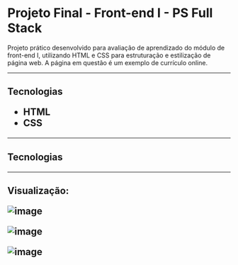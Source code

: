 # Projeto Final - Front-end I - PS Full Stack
Projeto prático desenvolvido para avaliação de aprendizado do módulo de front-end I, utilizando HTML e CSS para estruturação e estilização de página web. A página em questão é um exemplo de currículo online.

<hr>
<h2>Tecnologias
<ul>
    <li>HTML</li>
    <li>CSS</li>
</ul>

<hr>
<h2>Tecnologias

<hr>
<h2>Visualização:

![image](https://github.com/user-attachments/assets/dc25abbd-e0e7-43ed-8d15-b617c0029c0f)

![image](https://github.com/user-attachments/assets/7b4109f6-7d8b-46b9-9293-c867bb17ef99)

![image](https://github.com/user-attachments/assets/de7546a7-50b6-471a-8dec-2d09f7a5c87d)
